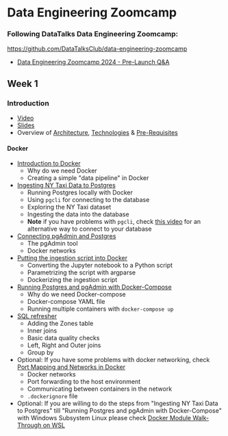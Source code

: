 # Data Engineering Zoomcamp

### Following DataTalks Data Engineering Zoomcamp: 
https://github.com/DataTalksClub/data-engineering-zoomcamp


* [Data Engineering Zoomcamp 2024 - Pre-Launch Q&A](https://www.youtube.com/watch?v=91b8u9GmqB4)

## Week 1

### Introduction

* [Video](https://www.youtube.com/watch?v=-zpVha7bw5A)
* [Slides](https://www.slideshare.net/AlexeyGrigorev/data-engineering-zoomcamp-introduction)
* Overview of [Architecture](https://github.com/DataTalksClub/data-engineering-zoomcamp#overview), [Technologies](https://github.com/DataTalksClub/data-engineering-zoomcamp#technologies) & [Pre-Requisites](https://github.com/DataTalksClub/data-engineering-zoomcamp#prerequisites)


#### Docker

* [Introduction to Docker](https://www.youtube.com/watch?v=EYNwNlOrpr0&list=PL3MmuxUbc_hJed7dXYoJw8DoCuVHhGEQb)
  * Why do we need Docker
  * Creating a simple "data pipeline" in Docker
* [Ingesting NY Taxi Data to Postgres](https://www.youtube.com/watch?v=2JM-ziJt0WI&list=PL3MmuxUbc_hJed7dXYoJw8DoCuVHhGEQb)
  * Running Postgres locally with Docker
  * Using `pgcli` for connecting to the database
  * Exploring the NY Taxi dataset
  * Ingesting the data into the database
  * **Note** if you have problems with `pgcli`, check [this video](https://www.youtube.com/watch?v=3IkfkTwqHx4&list=PL3MmuxUbc_hJed7dXYoJw8DoCuVHhGEQb)
    for an alternative way to connect to your database
* [Connecting pgAdmin and Postgres](https://www.youtube.com/watch?v=hCAIVe9N0ow&list=PL3MmuxUbc_hJed7dXYoJw8DoCuVHhGEQb)
  * The pgAdmin tool
  * Docker networks
* [Putting the ingestion script into Docker](https://www.youtube.com/watch?v=B1WwATwf-vY&list=PL3MmuxUbc_hJed7dXYoJw8DoCuVHhGEQb)
  * Converting the Jupyter notebook to a Python script
  * Parametrizing the script with argparse
  * Dockerizing the ingestion script
* [Running Postgres and pgAdmin with Docker-Compose](https://www.youtube.com/watch?v=hKI6PkPhpa0&list=PL3MmuxUbc_hJed7dXYoJw8DoCuVHhGEQb)
  * Why do we need Docker-compose
  * Docker-compose YAML file
  * Running multiple containers with `docker-compose up`
* [SQL refresher](https://www.youtube.com/watch?v=QEcps_iskgg&list=PL3MmuxUbc_hJed7dXYoJw8DoCuVHhGEQb)
  * Adding the Zones table
  * Inner joins
  * Basic data quality checks
  * Left, Right and Outer joins
  * Group by
* Optional: If you have some problems with docker networking, check [Port Mapping and Networks in Docker](https://www.youtube.com/watch?v=tOr4hTsHOzU&list=PL3MmuxUbc_hJed7dXYoJw8DoCuVHhGEQb)
  * Docker networks
  * Port forwarding to the host environment
  * Communicating between containers in the network
  * `.dockerignore` file
* Optional: If you are willing to do the steps from "Ingesting NY Taxi Data to Postgres" till "Running Postgres and pgAdmin with Docker-Compose" with Windows Subsystem Linux please check [Docker Module Walk-Through on WSL](https://www.youtube.com/watch?v=Mv4zFm2AwzQ)
